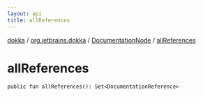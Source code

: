 ```yaml
---
layout: api
title: allReferences
---
```

[dokka](../../index.html) / [org.jetbrains.dokka](../index.html) / [DocumentationNode](index.html) / [allReferences](allReferences.html)


# allReferences


```
public fun allReferences(): Set<DocumentationReference>
```
